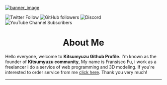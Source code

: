 <a href="https://github.com/Myucisko/"><img src="https://media.discordapp.net/attachments/1023935690318303282/1070187941973999666/Banner.png" alt="banner_image"></a>

<!-- ------------------------------------------------------------ [ Badge ] -->

![Twitter Follow](https://img.shields.io/twitter/follow/Myucisko?color=%231DA1F2&logo=twitter&style=for-the-badge)
![GitHub followers](https://img.shields.io/github/followers/myucisko?color=3C3C3C&label=Github&logo=Github&style=for-the-badge)
![Discord](https://img.shields.io/discord/914001622387019816?logo=discord&style=for-the-badge)
![YouTube Channel Subscribers](https://img.shields.io/youtube/channel/subscribers/UCLMJ48Fmi8xRy6dncKTPJKQ?color=%23FFFFFF&label=Subscriber&logo=YouTube&logoColor=%23FF0000&style=for-the-badge)

<!-- ------------------------------------------------------------ [ Information ] -->

<h1 align="center">About Me</h1>

Hello everyone, welcome to <b>Kitsumyuzu Github Profile</b>.
I'm known as the founder of <b>Kitsumyuzu community</b>, My name is Fransisco Fu, i work as a freelancer i do a service of web programming and 3D modeling. If you're interested to order service from me <a href="https://fiverr.com/">click here</a>. Thank you very much!

---

<!-- ------------------------------------------------------------ -->

